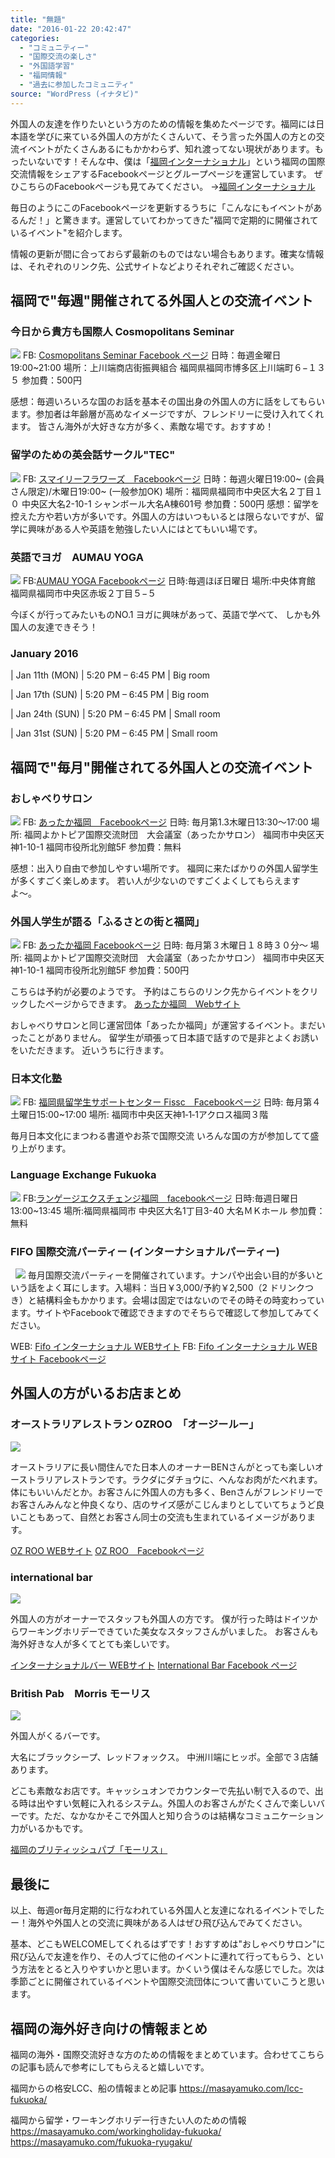 ```yaml
---
title: "無題"
date: "2016-01-22 20:42:47"
categories:
  - "コミュニティー"
  - "国際交流の楽しさ"
  - "外国語学習"
  - "福岡情報"
  - "過去に参加したコミュニティ"
source: "WordPress (イナタビ)"
---
```


外国人の友達を作りたいという方のための情報を集めたページです。福岡には日本語を学びに来ている外国人の方がたくさんいて、そう言った外国人の方との交流イベントがたくさんあるにもかかわらず、知れ渡ってない現状があります。もったいないです！そんな中、僕は「[福岡インターナショナル](https://www.facebook.com/fukuoka.international/)」という福岡の国際交流情報をシェアするFacebookページとグループページを運営しています。
ぜひこちらのFacebookページも見てみてください。
→[福岡インターナショナル](https://www.facebook.com/fukuoka.international/)

毎日のようにこのFacebookページを更新するうちに「こんなにもイベントがあるんだ！」と驚きます。運営していてわかってきた"福岡で定期的に開催されているイベント"を紹介します。

情報の更新が間に合っておらず最新のものではない場合もあります。確実な情報は、それぞれのリンク先、公式サイトなどよりそれぞれご確認ください。
## 福岡で"毎週"開催されてる外国人との交流イベント
### 今日から貴方も国際人 Cosmopolitans Seminar
![](https://masayamuko.com/wp/wp-content/uploads/2016/01/cosmopolitan-300x129.png)
FB: [Cosmopolitans Seminar Facebook ページ](https://www.facebook.com/cosmopolitans.seminar/)
日時：毎週金曜日19:00~21:00
場所：上川端商店街振興組合
福岡県福岡市博多区上川端町６−１３５
参加費：500円

感想：毎週いろいろな国のお話を基本その国出身の外国人の方に話をしてもらいます。参加者は年齢層が高めなイメージですが、フレンドリーに受け入れてくれます。
皆さん海外が大好きな方が多く、素敵な場です。おすすめ！

### 留学のための英会話サークル"TEC"
![](https://masayamuko.com/wp/wp-content/uploads/2016/01/smiley-300x130.png)
FB: [スマイリーフラワーズ　Facebookページ](https://www.facebook.com/ryugaku.smileyflowers/)
日時：毎週火曜日19:00~ (会員さん限定)/木曜日19:00~ (一般参加OK)
場所：福岡県福岡市中央区大名２丁目１０ 中央区大名2-10-1 シャンボール大名A棟601号
参加費：500円
感想：留学を控えた方や若い方が多いです。外国人の方はいつもいるとは限らないですが、留学に興味がある人や英語を勉強したい人にはとてもいい場です。

### 英語でヨガ　AUMAU YOGA
![](https://masayamuko.com/wp/wp-content/uploads/2016/01/yoga-300x129.png)
FB:[AUMAU YOGA Facebookページ](https://www.facebook.com/aumauyoga)
日時:毎週ほぼ日曜日
場所:中央体育館　福岡県福岡市中央区赤坂２丁目５−５

今ぼくが行ってみたいものNO.1
ヨガに興味があって、英語で学べて、
しかも外国人の友達できそう！

### January 2016

| Jan 11th (MON) 
| 5:20 PM – 6:45 PM 
| Big room 

| Jan 17th (SUN) 
| 5:20 PM – 6:45 PM 
| Big room 

| Jan 24th (SUN) 
| 5:20 PM – 6:45 PM 
| Small room 

| Jan 31st (SUN) 
| 5:20 PM – 6:45 PM 
| Small room 

## 福岡で"毎月"開催されてる外国人との交流イベント
### おしゃべりサロン
![](https://masayamuko.com/wp/wp-content/uploads/2016/01/attaka-300x130.png)
FB: [あったか福岡　Facebookページ](https://www.facebook.com/%E3%81%82%E3%81%A3%E3%81%9F%E3%81%8B%E7%A6%8F%E5%B2%A1-181611741967871/)
日時: 毎月第1.3木曜日13:30～17:00
場所: 福岡よかトピア国際交流財団　大会議室（あったかサロン）
福岡市中央区天神1-10-1 福岡市役所北別館5F
参加費：無料

感想：出入り自由で参加しやすい場所です。
福岡に来たばかりの外国人留学生が多くすごく楽しめます。
若い人が少ないのですごくよくしてもらえますよ〜。

### 外国人学生が語る「ふるさとの街と福岡」
![](https://masayamuko.com/wp/wp-content/uploads/2016/01/attaka-300x130.png)
FB: [あったか福岡 Facebookページ](https://www.facebook.com/%E3%81%82%E3%81%A3%E3%81%9F%E3%81%8B%E7%A6%8F%E5%B2%A1-181611741967871/)
日時: 毎月第３木曜日１８時３０分～
場所: 福岡よかトピア国際交流財団　大会議室（あったかサロン）
福岡市中央区天神1-10-1 福岡市役所北別館5F
参加費：500円

こちらは予約が必要のようです。
予約はこちらのリンク先からイベントをクリックしたページからできます。
[あったか福岡　Webサイト](http://rainbowfia.or.jp/attaka/index.html)

おしゃべりサロンと同じ運営団体「あったか福岡」が運営するイベント。まだいったことがありません。
留学生が頑張って日本語で話すので是非とよくお誘いをいただきます。
近いうちに行きます。

### 日本文化塾
![](https://masayamuko.com/wp/wp-content/uploads/2016/01/bunka-300x130.png)
FB: [福岡県留学生サポートセンター Fissc　Facebookページ](https://www.facebook.com/fukuoka.fissc/)
日時: 毎月第４土曜日15:00~17:00
場所: 福岡市中央区天神1‐1‐1アクロス福岡３階

毎月日本文化にまつわる書道やお茶で国際交流
いろんな国の方が参加してて盛り上がります。

### Language Exchange Fukuoka
![](https://masayamuko.com/wp/wp-content/uploads/2016/01/exchange-300x130.png)
FB:[ランゲージエクスチェンジ福岡　facebookページ](https://www.facebook.com/languageexchangefukuoka/)
日時:毎週日曜日13:00~13:45
場所:福岡県福岡市 中央区大名1丁目3-40 大名ＭＫホール
参加費：無料

### FIFO 国際交流パーティー (インターナショナルパーティー)
 
![](https://masayamuko.com/wp/wp-content/uploads/2016/01/1625674_792116670802506_319245380_n-300x111.jpg)
毎月国際交流パーティーを開催されています。ナンパや出会い目的が多いという話をよく耳にします。入場料：当日￥3,000/予約￥2,500（2 ドリンクつき）と結構料金もかかります。会場は固定ではないのでその時その時変わっています。サイトやFacebookで確認できますのでそちらで確認して参加してみてください。

WEB: [Fifo インターナショナル WEBサイト](http://www.fifojapan.com/)
FB: [Fifo インターナショナル WEBサイト Facebookページ](https://www.facebook.com/fifojapan.fukuoka/)

## 外国人の方がいるお店まとめ

### オーストラリアレストラン OZROO　「オージールー」 

![](https://masayamuko.com/wp/wp-content/uploads/2016/01/スクリーンショット-2016-05-25-0.32.32-300x81.png)

オーストラリアに長い間住んでた日本人のオーナーBENさんがとっても楽しいオーストラリアレストランです。ラクダにダチョウに、へんなお肉がたべれます。体にもいいんだとか。お客さんに外国人の方も多く、Benさんがフレンドリーでお客さんみんなと仲良くなり、店のサイズ感がこじんまりとしていてちょうど良いこともあって、自然とお客さん同士の交流も生まれているイメージがあります。

[OZ ROO WEBサイト](http://www.oz-roo.com/)
[OZ ROO　Facebookページ](https://www.facebook.com/ozrooinjapan/)

### international bar

![](https://masayamuko.com/wp/wp-content/uploads/2016/01/1016798_443155265786288_1490578539_n.jpg)

外国人の方がオーナーでスタッフも外国人の方です。
僕が行った時はドイツからワーキングホリデーできていた美女なスタッフさんがいました。
お客さんも海外好きな人が多くてとても楽しいです。

[インターナショナルバー WEBサイト](http://www.internationalbar.jp/ja/)
[International Bar Facebook ページ](https://www.facebook.com/International-Bar-131889883579496/)

### British Pab　Morris モーリス
![](https://masayamuko.com/wp/wp-content/uploads/2016/01/key3.jpg)

外国人がくるバーです。

大名にブラックシープ、レッドフォックス。
中洲川端にヒッポ。全部で３店舗あります。

どこも素敵なお店です。キャッシュオンでカウンターで先払い制で入るので、出る時は出やすい気軽に入れるシステム。外国人のお客さんがたくさんで楽しいバーです。ただ、なかなかそこで外国人と知り合うのは結構なコミュニケーション力がいるかもです。

[福岡のブリティッシュパブ「モーリス」](http://www.morris-pub.com/)

## 最後に
以上、毎週or毎月定期的に行なわれている外国人と友達になれるイベントでしたー！海外や外国人との交流に興味がある人はぜひ飛び込んでみてください。

基本、どこもWELCOMEしてくれるはずです！おすすめは"おしゃべりサロン"に飛び込んで友達を作り、その人づてに他のイベントに連れて行ってもらう、という方法をとると入りやすいかと思います。かくいう僕はそんな感じでした。次は季節ごとに開催されているイベントや国際交流団体について書いていこうと思います。

## 福岡の海外好き向けの情報まとめ

福岡の海外・国際交流好きな方のための情報をまとめています。合わせてこちらの記事も読んで参考にしてもらえると嬉しいです。

福岡からの格安LCC、船の情報まとめ記事
https://masayamuko.com/lcc-fukuoka/

福岡から留学・ワーキングホリデー行きたい人のための情報
https://masayamuko.com/workingholiday-fukuoka/
https://masayamuko.com/fukuoka-ryugaku/